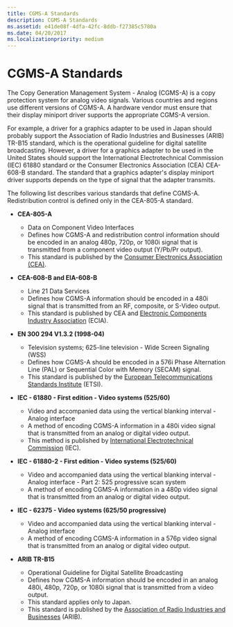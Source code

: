 ```yaml
---
title: CGMS-A Standards
description: CGMS-A Standards
ms.assetid: e41de08f-4dfa-42fc-8ddb-f27385c5780a
ms.date: 04/20/2017
ms.localizationpriority: medium
---
```


# CGMS-A Standards

The Copy Generation Management System - Analog (CGMS-A) is a copy protection system for analog video signals. Various countries and regions use different versions of CGMS-A. A hardware vendor must ensure that their display miniport driver supports the appropriate CGMS-A version.

For example, a driver for a graphics adapter to be used in Japan should probably support the Association of Radio Industries and Businesses (ARIB) TR-B15 standard, which is the operational guideline for digital satellite broadcasting. However, a driver for a graphics adapter to be used in the United States should support the International Electrotechnical Commission (IEC) 61880 standard or the Consumer Electronics Association (CEA) CEA-608-B standard. The standard that a graphics adapter's display miniport driver supports depends on the type of signal that the adapter transmits.

The following list describes various standards that define CGMS-A. Redistribution control is defined only in the CEA-805-A standard.

- **CEA-805-A**
  - Data on Component Video Interfaces
  - Defines how CGMS-A and redistribution control information should be encoded in an analog 480p, 720p, or 1080i signal that is transmitted from a component video output (Y/Pb/Pr output).
  - This standard is published by the [Consumer Electronics Association (CEA)](https://www.standardsportal.org/usa_en/sdo/cea.aspx).

- **CEA-608-B and EIA-608-B**
  - Line 21 Data Services
  - Defines how CGMS-A information should be encoded in a 480i signal that is transmitted from an RF, composite, or S-Video output.
  - This standard is published by CEA and [Electronic Components Industry Association](https://go.microsoft.com/fwlink/p/?linkid=71278) (ECIA).

- **EN 300 294 V1.3.2 (1998-04)**
  - Television systems; 625-line television - Wide Screen Signaling (WSS)
  - Defines how CGMS-A should be encoded in a 576i Phase Alternation Line (PAL) or Sequential Color with Memory (SECAM) signal.
  - This standard is published by the [European Telecommunications Standards Institute](https://go.microsoft.com/fwlink/p/?linkid=26364) (ETSI).

- **IEC - 61880 - First edition - Video systems (525/60)**  
  - Video and accompanied data using the vertical blanking interval - Analog interface
  - A method of encoding CGMS-A information in a 480i video signal that is transmitted from an analog or digital video output.
  - This method is published by [International Electrotechnical Commission](https://go.microsoft.com/fwlink/p/?linkid=8732) (IEC).

- **IEC - 61880-2 - First edition - Video systems (525/60)**
  - Video and accompanied data using the vertical blanking interval - Analog interface - Part 2: 525 progressive scan system
  - A method of encoding CGMS-A information in a 480p video signal that is transmitted from an analog or digital video output.

- **IEC - 62375 - Video systems (625/50 progressive)**
  - Video and accompanied data using the vertical blanking interval - Analog interface
  - A method of encoding CGMS-A information in a 576p video signal that is transmitted from an analog or digital video output.

- **ARIB TR-B15**
  - Operational Guideline for Digital Satellite Broadcasting
  - Defines how CGMS-A information should be encoded in an analog 480i, 480p, 720p, or 1080i signal that is transmitted from a video output.
  - This standard applies only to Japan.
  - This standard is published by the [Association of Radio Industries and Businesses](https://go.microsoft.com/fwlink/p/?linkid=71283) (ARIB).
